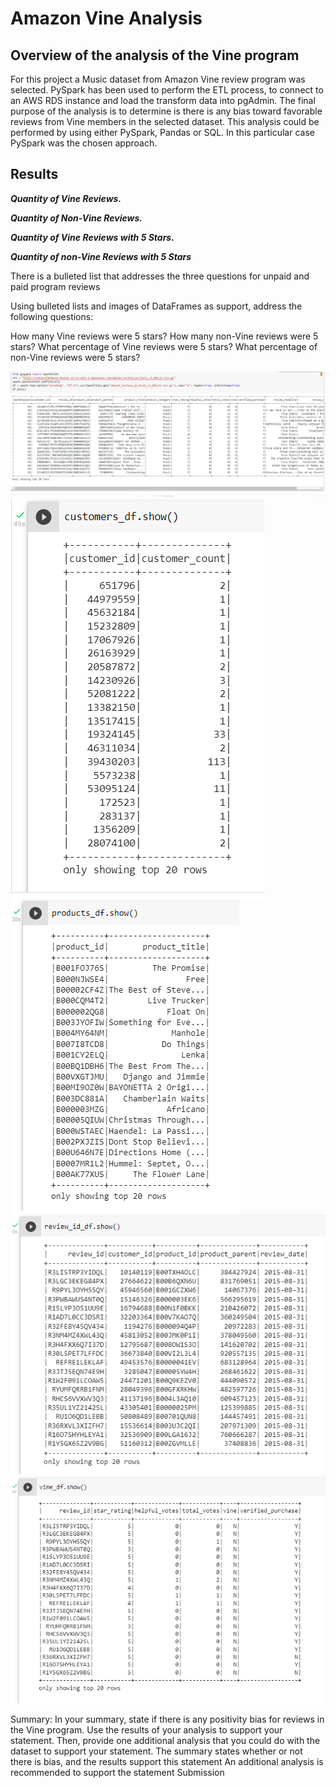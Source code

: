# Amazon Vine Analysis

## Overview of the analysis of the Vine program
For this project a Music dataset from Amazon Vine review program was selected. 
PySpark has been used to perform the ETL process, to connect to an AWS RDS instance and load the transform data into pgAdmin. 
The final purpose of the analysis is to determine is there is any bias toward favorable reviews from Vine members in the selected dataset.  This analysis could be performed by using either PySpark, Pandas or SQL. In this particular case PySpark was the chosen approach. 

## Results
***Quantity of Vine Reviews.***


***Quantity of Non-Vine Reviews.*** 


***Quantity of Vine Reviews with 5 Stars.***


***Quantity of non-Vine Reviews with 5 Stars***



There is a bulleted list that addresses the three questions for unpaid and paid program reviews 

Using bulleted lists and images of DataFrames as support, address the following questions:


How many Vine reviews were 5 stars? How many non-Vine reviews were 5 stars?
What percentage of Vine reviews were 5 stars? What percentage of non-Vine reviews were 5 stars?



![d11](https://github.com/Connectime4ever/Amazon_Vine_Analysis/blob/main/d11.png)
![d12](https://github.com/Connectime4ever/Amazon_Vine_Analysis/blob/main/d12.png)
![d13](https://github.com/Connectime4ever/Amazon_Vine_Analysis/blob/main/d13.png)
![d14](https://github.com/Connectime4ever/Amazon_Vine_Analysis/blob/main/d14.png)
![d15](https://github.com/Connectime4ever/Amazon_Vine_Analysis/blob/main/d15.png)


Summary:
In your summary, state if there is any positivity bias for reviews in the Vine program. Use the results of your analysis to support your statement. Then, provide one additional analysis that you could do with the dataset to support your statement.
The summary states whether or not there is bias, and the results support this statement 
An additional analysis is recommended to support the statement 
Submission
